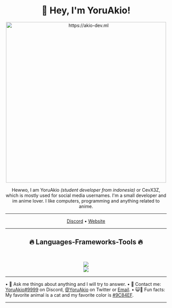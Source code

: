 <h1 align="center">👋 Hey, I'm YoruAkio!</h1>

<div align="center">
    <img
        src="https://lanyard-profile-readme.vercel.app/api/919841186246692886?theme=dark&bg=161b22&animated=false&hideDiscrim=true&borderRadius=5px&idleMessage=Probably%20doing%20something%20else..."
        href="https://akio-dev.ml"
        alt="https://akio-dev.ml"
        width="500"
    />
</div>

<p align="center">
    Hewwo, I am YoruAkio <i>(student developer from indonesia)</i> or CevX3Z,
    which is mostly used for social media usernames. I'm a small developer and
    im anime lover. I like computers, programming and anything related to
    anime.
</p>

<hr />

<p align="center">
    <a href="https://go.yoruakio.me/discord">Discord</a> •
    <a href="https://yoruakio.me">Website</a>
</p>

<hr />

<h2 align="center">🔥 Languages-Frameworks-Tools 🔥</h2>
<br />
<p align="center">
    <a href="https://skillicons.dev">
        <img
            src="https://skillicons.dev/icons?i=js,ts,html,css,python,nodejs,react,express,electron,nextjs"
        /><br />
        <img
            src="https://skillicons.dev/icons?i=git,vscode,github,discord,blender,ai,ps,ae,pr"
        />
    </a>
</p>

<hr />

• 💭 Ask me things about anything and I will try to answer.
• 📇 Contact me: [YoruAkio#9999](https://go.yoruakio.me/discord) on Discord, [@YoruAkio](https://go.yoruakio.me/twitter) on Twitter or [Email](https://go.yoruakio.me/mail).
• 😺💜 Fun facts: My favorite animal is a cat and my favorite color is [#9C84EF](https://color-hex.com/color/9c84ef).

<hr />
